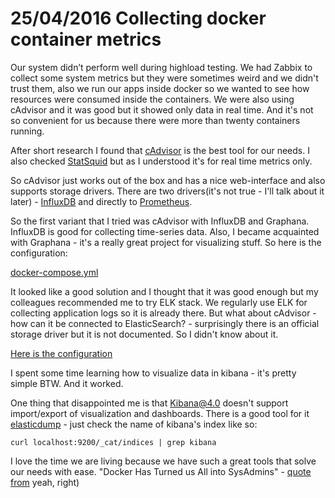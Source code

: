 # 25/04/2016 Collecting docker container metrics

Our system didn’t perform well during highload testing. We had Zabbix to collect some system metrics but they were
sometimes weird and we didn't trust them, also we run our apps inside docker so we wanted to see how resources were
consumed inside the containers. We were also using cAdvisor and it was good but it showed only data in real time.
And it's not so convenient for us because there were more than twenty containers running.

After short research I found that [cAdvisor](https://github.com/google/cadvisor) is the best tool for our needs.
I also checked [StatSquid](https://github.com/bcicen/statsquid) but as I understood it's for real time metrics only.

So cAdvisor just works out of the box and has a nice web-interface and also supports storage drivers.
There are two drivers(it's not true - I'll talk about it later) - [InfluxDB](https://influxdata.com/) and
directly to [Prometheus](https://prometheus.io/).

So the first variant that I tried was cAdvisor with InfluxDB and Graphana. InfluxDB is good for collecting time-series data.
Also, I became acquainted with Graphana - it's a really great project for visualizing stuff. So here is the configuration:

[docker-compose.yml](https://github.com/nik-kor/docker-metrics-playground/blob/master/cadvisor-influxdb-graphana/docker-compose.yml)

It looked like a good solution and I thought that it was good enough but my colleagues recommended me to try ELK stack.
We regularly use ELK for collecting application logs so it is already there. But what about cAdvisor - how can it be
connected to ElasticSearch? - surprisingly there is an official storage driver but it is not documented. So I didn't know about it.

[Here is the configuration](https://github.com/nik-kor/docker-metrics-playground/blob/master/cadvisor-elk/)

I spent some time learning how to visualize data in kibana - it's pretty simple BTW. And it worked.

One thing that disappointed me is that Kibana@4.0 doesn't support import/export of visualization and dashboards.
There is a good tool for it [elasticdump](https://www.npmjs.com/package/elasticdump) - just check the name of kibana's index
like so:

```
curl localhost:9200/_cat/indices | grep kibana
```


I love the time we are living because we have such a great tools that solve our needs with ease.
"Docker Has Turned us All into SysAdmins" - [quote from](https://www.packtpub.com/books/content/docker-has-turned-us-all-sysadmins)
yeah, right)
